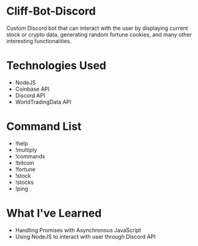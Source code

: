 # Cliff-Bot-Discord

Custom Discord bot that can interact with the user by displaying current stock or crypto data, generating random fortune cookies, and many other interesting functionalities.

# Technologies Used

- NodeJS
- Coinbase API
- Discord API
- WorldTradingData API

# Command List

- !help
- !multiply
- !commands
- !bitcoin
- !fortune
- !stock
- !stocks
- !ping

# What I've Learned

- Handling Promises with Asynchronous JavaScript
- Using NodeJS to interact with user through Discord API
